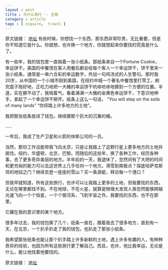 ```yaml
---
layout : post
title : 为什么旅行 -- 王微
category : article
tags : [ esquire,  travel ]
---
```


原文链接： [地址](http://visiblemind.org/?p=97343)
有些时候，你想找一个东西，那东西非常珍贵，无比重要，但是你不知道它是什么。你就想，也许换一个地方，你就想起来你要找的究竟是什么了。

有一些年，我的钱包里一直揣着一张小纸条。那纸条来自一个Fortune Cookie，幸运饼干。美国的中餐馆在客人用餐后都会给每个客人一个幸运饼干，饼干里夹一张小纸条，通常是一串六合彩的幸运数字，外加一句鸡汤式的人生警句。那时我20岁，从中国的一个小城市刚到美国，在纽约中城一个著名中餐馆里打零工，刷完盘子拖好地，正吃力地把一大桶的幸运饼干吭哧吭哧地挪到一个方便的位置。半道，实在挪不动了，我喘着气，看着满满一大桶的金黄色幸运饼干，下意识地伸手，拿起了一个幸运饼干掰开。纸条上这么一句话， “You will step on the soils of many lands” “你将踏上许多地方的土地”。

我把那张纸条放进了钱包，继续挪那个巨大的沉重的桶。

.....

一年后，我成了生产卫星和火箭的休斯公司的一员。

当然，那份工作没能带我飞向太空，只是让我踏上了这颗行星上更多地方的土地并居住。纽约，华盛顿，北京，巴黎。而随后的这些年，换了各种工作，经历各种事，去了更多奇异美丽的地方。半年前的一天，我退休了，忽然间有了大把的时间和更充裕的能力可以去这世界上几乎任何一个地方。滑雪到南极点？探底哈萨克斯坦的地狱之门？继续去登一座座的雪山？买一条游艇，拜访每一个港口？

但我早就知道，所有这些旅行，也许可以让我踏上更多的土地，但我要找的东西，无论在哪里都找不到。不在地球，不在火星，就算是物理大发现人类忽然能够跨越光速飞向一个个恒星，一个个银河系，飞到宇宙之外，我要找的东西，也不在那里。

它藏在我的意识里的某个地方。

很多年过去，我的钱包换了几个，纸条一直在，跟着我去了很多地方，直到有一天，在北京，一个扒手扒走了我的钱包，也扒走了那张小纸条。

我希望那张纸条也能让那个扒手踏上许多新鲜的土地，遇上许多有趣的人，有种种奇异的经验，也因为所有这些旅行更了解自己。而且，也许，他比我幸运，无论是什么，能让他找着他要找的。

原文链接： [地址](http://visiblemind.org/?p=97343)